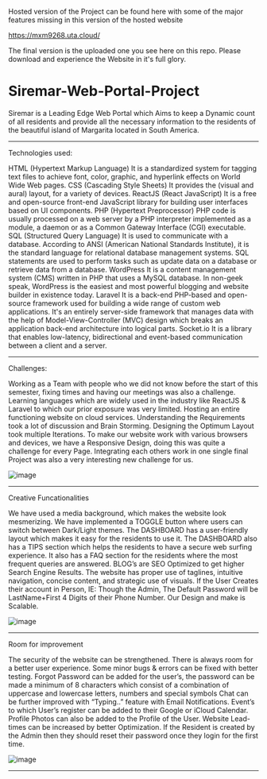 Hosted version of the Project can be found here with some of the major features missing in this version of the hosted website

https://mxm9268.uta.cloud/

The final version is the uploaded one you see here on this repo.
Please download and experience the Website in it's full glory.

# Siremar-Web-Portal-Project

Siremar is a Leading Edge Web Portal which Aims to keep a Dynamic count of all residents and provide all the necessary information to the residents of the beautiful island of Margarita located in South America.

---------------------------------------------------------------------------------------------------------------------------------------------------------

Technologies used:

HTML (Hypertext Markup Language)
	It is a standardized system for tagging text files to achieve font, color, graphic, and hyperlink 	effects on World Wide Web pages.
CSS (Cascading Style Sheets)
	It provides the (visual and aural) layout, for a variety of devices.
ReactJS (React JavaScript)
	It is a free and open-source front-end JavaScript library for building user interfaces based on UI 	components.
PHP (Hypertext Preprocessor)
	PHP code is usually processed on a web server by a PHP interpreter implemented as a module, a 	daemon or as a Common Gateway Interface (CGI) executable.
SQL (Structured Query Language)
	It is used to communicate with a database. According to ANSI (American National Standards 	Institute), it is the standard language for relational database management systems. SQL 	statements are used to perform tasks such as update data on a database or retrieve data from a 	database.
WordPress
	It is a content management system (CMS) written in PHP that uses a MySQL database. In 	non-geek speak, WordPress is the easiest and most powerful blogging and website 	builder in existence today.
Laravel
	It is a back-end PHP-based and open-source framework used for building a wide range of 	custom web applications. It's an entirely server-side framework that manages data with 	the help of Model-View-Controller (MVC) design which breaks an application back-end 	architecture into logical parts.
Socket.io
	It is a library that enables low-latency, bidirectional and event-based communication 	between a client and a server.

---------------------------------------------------------------------------------------------------------------------------------------------------------

Challenges:

Working as a Team with people who we did not know before the start of this semester, fixing times and having our meetings was also a challenge.
Learning languages which are widely used in the industry like ReactJS & Laravel to which our prior exposure was very limited.
Hosting an entire functioning website on cloud services.
Understanding the Requirements took a lot of discussion and Brain Storming.
Designing the Optimum Layout took multiple Iterations.
To make our website work with various browsers and devices, we have a Responsive Design, doing this was quite a challenge for every Page.
Integrating each others work in one single final Project was also a very interesting new challenge for us.

![image](https://user-images.githubusercontent.com/58327514/185252306-cde589a0-b4a6-405e-ba6d-4d14ea718bc9.png)

---------------------------------------------------------------------------------------------------------------------------------------------------------

Creative Funcationalities

We have used a media background, which makes the website look mesmerizing.
We have implemented a TOGGLE button where users can switch between Dark/Light themes.
The DASHBOARD has a user-friendly layout which makes it easy for the residents to use it.
The DASHBOARD also has a TIPS section which helps the residents to have a secure web surfing experience. It also has a FAQ section for the residents where the most frequent queries are answered.
BLOG’s are SEO Optimized to get higher Search Engine Results.
The website has proper use of taglines, intuitive navigation, concise content, and strategic use of visuals.
If the User Creates their account in Person, IE: Though the Admin, The Default Password will be LastName+First 4 Digits of their Phone Number.
Our Design and make is Scalable.

![image](https://user-images.githubusercontent.com/58327514/185252174-cdf85eab-ecc6-4ea2-9c41-5bb3185fa782.png)

---------------------------------------------------------------------------------------------------------------------------------------------------------

Room for improvement

The security of the website can be strengthened.
There is always room for a better user experience.
Some minor bugs & errors can be fixed with better testing.
Forgot Password can be added for the user’s, the password can be made a minimum of 8 characters which consist of a combination of uppercase and lowercase letters, numbers and special symbols
Chat can be further improved with “Typing..” feature with Email Notifications.
Event’s to which User’s register can be added to their Google or iCloud Calendar.
Profile Photos can also be added to the Profile of the User.
Website Lead-times can be increased by better Optimization.
If the Resident is created by the Admin then they should reset their password once they login for the first time.

![image](https://user-images.githubusercontent.com/58327514/185252589-c4e7c447-4b0e-4c09-912a-fb845f8e06f9.png)

---------------------------------------------------------------------------------------------------------------------------------------------------------

